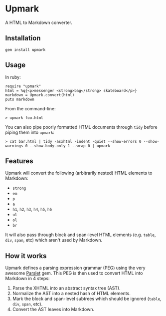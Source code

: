 # Upmark

A HTML to Markdown converter.

## Installation

    gem install upmark

## Usage

In ruby:

    require "upmark"
    html = %q{<p>messenger <strong>bag</strong> skateboard</p>}
    markdown = Upmark.convert(html)
    puts markdown

From the command-line:

    > upmark foo.html

You can also pipe poorly formatted HTML documents through `tidy` before piping them into `upmark`:

    > cat bar.html | tidy -asxhtml -indent -quiet --show-errors 0 --show-warnings 0 --show-body-only 1 --wrap 0 | upmark

## Features

Upmark will convert the following (arbitrarily nested) HTML elements to Markdown:

* `strong`
* `em`
* `p`
* `a`
* `h1`, `h2`, `h3`, `h4`, `h5`, `h6`
* `ul`
* `ol`
* `br`

It will also pass through block and span-level HTML elements (e.g. `table`, `div`, `span`, etc) which aren't used by Markdown.

## How it works

Upmark defines a parsing expression grammar (PEG) using the very awesome [Parslet](http://kschiess.github.com/parslet/) gem. This PEG is then used to convert HTML into Markdown in 4 steps:

1. Parse the XHTML into an abstract syntax tree (AST).
2. Normalize the AST into a nested hash of HTML elements.
3. Mark the block and span-level subtrees which should be ignored (`table`, `div`, `span`, etc).
4. Convert the AST leaves into Markdown.
